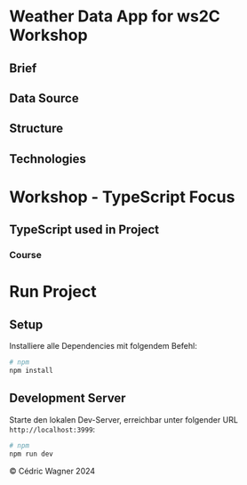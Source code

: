 # Weather Data App for ws2C Workshop

## Brief



## Data Source


## Structure

## Technologies




# Workshop - TypeScript Focus

## TypeScript used in Project

### Course



# Run Project

## Setup

Installiere alle Dependencies mit folgendem Befehl:

```bash
# npm
npm install
```

## Development Server

Starte den lokalen Dev-Server, erreichbar unter folgender URL `http://localhost:3999`:

```bash
# npm
npm run dev
```

© Cédric Wagner 2024